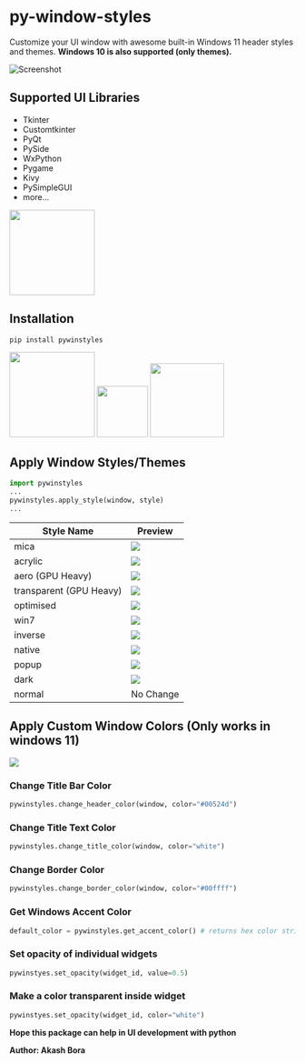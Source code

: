 # py-window-styles

Customize your UI window with awesome built-in Windows 11 header styles and themes.
**Windows 10 is also supported (only themes).**

![Screenshot](https://github.com/Akascape/py-window-styles/assets/89206401/986062c0-30a0-4289-929a-e5e2440b8dd1)

## Supported UI Libraries
- Tkinter
- Customtkinter
- PyQt
- PySide
- WxPython
- Pygame
- Kivy
- PySimpleGUI
- more...

[<img src="https://img.shields.io/badge/View-Examples-informational?&color=darkblue&style=for-the-badge" width="150">](https://github.com/Akascape/py-window-styles/blob/main/Example_Documentation.md)

## Installation
```
pip install pywinstyles
```
<img src="https://img.shields.io/badge/Platform-Windows-informational?" width="150"> [<img src="https://img.shields.io/pypi/v/pywinstyles?style=flat" width="90">](https://pypi.org/project/pywinstyles)
[<img src="https://static.pepy.tech/badge/pywinstyles" width="130">](https://pepy.tech/project/pywinstyles)

## Apply Window Styles/Themes
```python
import pywinstyles
...
pywinstyles.apply_style(window, style)
...
```
| Style Name | Preview |
|-----------| ------------|
| mica |  ![](https://user-images.githubusercontent.com/89206401/222347983-d840bee2-a100-40b4-a418-1a604bfc67d4.jpg) |
| acrylic | ![](https://github.com/Akascape/py-window-styles/assets/89206401/cbd54b23-0626-44c7-a89a-6359517ed1a5) |
| aero (GPU Heavy) | ![](https://user-images.githubusercontent.com/89206401/223035861-ca4a1c52-7475-43a9-b197-1c06bb4ecec7.jpg)|
| transparent (GPU Heavy) | ![](https://github.com/Akascape/py-window-styles/assets/89206401/317e9c4e-be27-444e-aa22-02b625e94960)  |
| optimised | ![](https://user-images.githubusercontent.com/89206401/246128698-726ba674-843b-46ef-8a4d-8732b66a13a3.jpg) |
| win7 | ![](https://github.com/Akascape/py-window-styles/assets/89206401/b01585b4-0e50-471d-ae34-c3eec9607511) |
| inverse | ![](https://github.com/Akascape/py-window-styles/assets/89206401/b7c18335-7498-43ca-bea2-6c35255a7c92) |
| native |  ![](https://github.com/Akascape/py-window-styles/assets/89206401/3047d165-006f-4386-88a8-b5272f740ed2) |
| popup | ![](https://github.com/Akascape/py-window-styles/assets/89206401/dac6672e-99e8-4abc-b779-aed25c32ed09) |
| dark | ![](https://github.com/Akascape/py-window-styles/assets/89206401/ca41fa22-ed9d-437f-8574-bf0a13218747) |
| normal | No Change |

## Apply Custom Window Colors (Only works in windows 11)
![](https://user-images.githubusercontent.com/89206401/222352861-8af5703c-a64c-4c67-9192-29ffa0e3b4b5.jpg)
### Change Title Bar Color
```python
pywinstyles.change_header_color(window, color="#00524d")  
```
### Change Title Text Color
```python
pywinstyles.change_title_color(window, color="white") 
```
### Change Border Color
```python
pywinstyles.change_border_color(window, color="#00ffff")
```
### Get Windows Accent Color
```python
default_color = pywinstyles.get_accent_color() # returns hex color string
```

### Set opacity of individual widgets
```python
pywinstyes.set_opacity(widget_id, value=0.5)
```

### Make a color transparent inside widget
```python
pywinstyes.set_opacity(widget_id, color="white")
```

**Hope this package can help in UI development with python**

**Author: Akash Bora**

